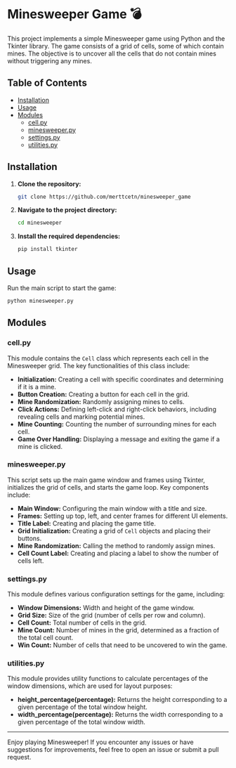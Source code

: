 # Minesweeper Game 💣

This project implements a simple Minesweeper game using Python and the Tkinter library. The game consists of a grid of cells, some of which contain mines. The objective is to uncover all the cells that do not contain mines without triggering any mines.

## Table of Contents
- [Installation](#installation)
- [Usage](#usage)
- [Modules](#modules)
  - [cell.py](#cellpy)
  - [minesweeper.py](#minesweeperpy)
  - [settings.py](#settingspy)
  - [utilities.py](#utilitiespy)

## Installation

1. **Clone the repository:**
    ```sh
    git clone https://github.com/merttcetn/minesweeper_game
    ```
2. **Navigate to the project directory:**
    ```sh
    cd minesweeper
    ```
3. **Install the required dependencies:**
    ```sh
    pip install tkinter
    ```

## Usage

Run the main script to start the game:
```sh
python minesweeper.py
```

## Modules

### cell.py

This module contains the `Cell` class which represents each cell in the Minesweeper grid. The key functionalities of this class include:

- **Initialization:** Creating a cell with specific coordinates and determining if it is a mine.
- **Button Creation:** Creating a button for each cell in the grid.
- **Mine Randomization:** Randomly assigning mines to cells.
- **Click Actions:** Defining left-click and right-click behaviors, including revealing cells and marking potential mines.
- **Mine Counting:** Counting the number of surrounding mines for each cell.
- **Game Over Handling:** Displaying a message and exiting the game if a mine is clicked.

### minesweeper.py

This script sets up the main game window and frames using Tkinter, initializes the grid of cells, and starts the game loop. Key components include:

- **Main Window:** Configuring the main window with a title and size.
- **Frames:** Setting up top, left, and center frames for different UI elements.
- **Title Label:** Creating and placing the game title.
- **Grid Initialization:** Creating a grid of `Cell` objects and placing their buttons.
- **Mine Randomization:** Calling the method to randomly assign mines.
- **Cell Count Label:** Creating and placing a label to show the number of cells left.

### settings.py

This module defines various configuration settings for the game, including:

- **Window Dimensions:** Width and height of the game window.
- **Grid Size:** Size of the grid (number of cells per row and column).
- **Cell Count:** Total number of cells in the grid.
- **Mine Count:** Number of mines in the grid, determined as a fraction of the total cell count.
- **Win Count:** Number of cells that need to be uncovered to win the game.

### utilities.py

This module provides utility functions to calculate percentages of the window dimensions, which are used for layout purposes:

- **height_percentage(percentage):** Returns the height corresponding to a given percentage of the total window height.
- **width_percentage(percentage):** Returns the width corresponding to a given percentage of the total window width.

---

Enjoy playing Minesweeper! If you encounter any issues or have suggestions for improvements, feel free to open an issue or submit a pull request.
